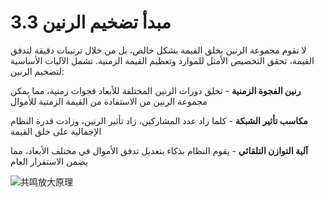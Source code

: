 # 3.3 مبدأ تضخيم الرنين

لا تقوم مجموعة الرنين بخلق القيمة بشكل خالص، بل من خلال ترتيبات دقيقة لتدفق القيمة، تحقق التخصيص الأمثل للموارد وتعظيم القيمة الزمنية. تشمل الآليات الأساسية لتضخيم الرنين:

**رنين الفجوة الزمنية** - تخلق دورات الرنين المختلفة للأبعاد فجوات زمنية، مما يمكن مجموعة الرنين من الاستفادة من القيمة الزمنية للأموال

**مكاسب تأثير الشبكة** - كلما زاد عدد المشاركين، زاد تأثير الرنين، وزادت قدرة النظام الإجمالية على خلق القيمة

**آلية التوازن التلقائي** - يقوم النظام بذكاء بتعديل تدفق الأموال في مختلف الأبعاد، مما يضمن الاستقرار العام

![共鸣放大原理](/images/图3.svg)